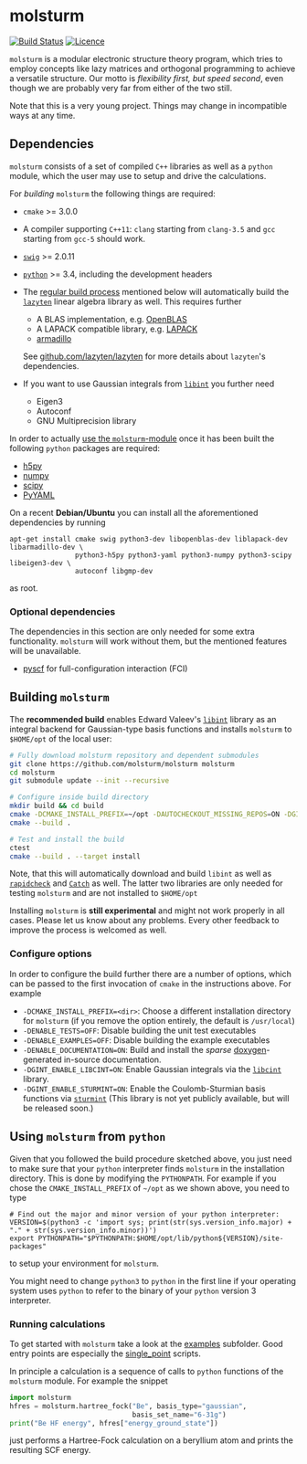 # molsturm
[![Build Status](https://travis-ci.org/molsturm/molsturm.svg?branch=master)](https://travis-ci.org/molsturm/molsturm)
[![Licence](https://img.shields.io/github/license/molsturm/molsturm.svg)](LICENCE)

``molsturm`` is a modular electronic structure theory program,
which tries to employ concepts like lazy matrices and orthogonal programming
to achieve a versatile structure.
Our motto is *flexibility first, but speed second*, even though we are probably very far
from either of the two still.

Note that this is a very young project.
Things may change in incompatible ways at any time.

## Dependencies
``molsturm`` consists of a set of compiled ``C++`` libraries
as well as a ``python`` module, which the user may use to setup and drive the calculations.

For *building* `molsturm` the following things are required:
- ``cmake`` >= 3.0.0
- A compiler supporting ``C++11``: ``clang`` starting from `clang-3.5` and `gcc` starting
  from `gcc-5` should work.
- [``swig``](http://swig.org/) >= 2.0.11
- [``python``](https://www.python.org/) >= 3.4, including the development headers
- The [regular build process](#building-molsturm) mentioned below
  will automatically build the [``lazyten``](https://lazyten.org) linear algebra library
  as well. This requires further
    - A BLAS implementation, e.g. [OpenBLAS](https://github.com/xianyi/OpenBLAS/)
    - A LAPACK compatible library, e.g. [LAPACK](http://netlib.org/lapack)
    - [armadillo](http://arma.sourceforge.net/)

  See [github.com/lazyten/lazyten](https://github.com/lazyten/lazyten/blob/master/README.md)
  for more details about ``lazyten``'s dependencies.
- If you want to use Gaussian integrals from
  [``libint``](https://github.com/evaleev/libint) you further need
    - Eigen3
    - Autoconf
    - GNU Multiprecision library

In order to actually [use the `molsturm`-module](#using-molsturm-from-python) once
it has been built the following `python` packages are required:
- [h5py](https://pypi.python.org/pypi/h5py)
- [numpy](https://pypi.python.org/pypi/numpy)
- [scipy](https://pypi.python.org/pypi/scipy)
- [PyYAML](https://pypi.python.org/pypi/PyYAML)

On a recent **Debian/Ubuntu** you can install all the aforementioned dependencies by running
```
apt-get install cmake swig python3-dev libopenblas-dev liblapack-dev libarmadillo-dev \
                python3-h5py python3-yaml python3-numpy python3-scipy libeigen3-dev \
                autoconf libgmp-dev
```
as root.

### Optional dependencies
The dependencies in this section are only needed for some extra functionality.
`molsturm` will work without them, but the mentioned features will be unavailable.

- [pyscf](https://github.com/sunqm/pyscf) for full-configuration interaction (FCI)


## Building ``molsturm``
The **recommended build** enables
Edward Valeev's [``libint``](https://github.com/evaleev/libint) library
as an integral backend for Gaussian-type basis functions
and installs ``molsturm`` to `$HOME/opt` of the local user:
```sh
# Fully download molsturm repository and dependent submodules
git clone https://github.com/molsturm/molsturm molsturm
cd molsturm
git submodule update --init --recursive

# Configure inside build directory
mkdir build && cd build
cmake -DCMAKE_INSTALL_PREFIX=~/opt -DAUTOCHECKOUT_MISSING_REPOS=ON -DGINT_ENABLE_LIBINT=ON ..
cmake --build .

# Test and install the build
ctest
cmake --build . --target install
```
Note, that this will automatically download and build ``libint`` as well as
[``rapidcheck``](https://github.com/emil-e/rapidcheck) and
[``Catch``](https://github.com/philsquared/Catch/)
as well.
The latter two libraries are only needed for testing `molsturm` and are
not installed to `$HOME/opt`

Installing `molsturm` is **still experimental** and might not work properly
in all cases. Please let us know about any problems.
Every other feedback to improve the process is welcomed as well.

### Configure options
In order to configure the build further there are a number of options,
which can be passed to the first invocation of `cmake` in the instructions above.
For example
- `-DCMAKE_INSTALL_PREFIX=<dir>`: Choose a different installation directory
  for  ``molsturm`` (if you remove the option entirely,
  the default is ``/usr/local``)
- `-DENABLE_TESTS=OFF`: Disable building the unit test executables
- `-DENABLE_EXAMPLES=OFF`: Disable building the example executables
- `-DENABLE_DOCUMENTATION=ON`: Build and install the *sparse*
  [doxygen](http://www.stack.nl/~dimitri/doxygen/index.html)-generated
  in-source documentation.
- `-DGINT_ENABLE_LIBCINT=ON`: Enable Gaussian integrals via the
  [``libcint``](https://github.com/sunqm/libcint) library.
- `-DGINT_ENABLE_STURMINT=ON`: Enable the Coulomb-Sturmian basis functions
  via [`sturmint`](https://molsturm.org/sturmint)
  (This library is not yet publicly available, but will be released soon.)


## Using `molsturm` from `python`
Given that you followed the build procedure sketched above,
you just need to make sure that your `python` interpreter finds `molsturm`
in the installation directory.
This is done by modifying the `PYTHONPATH`.
For example if you chose the `CMAKE_INSTALL_PREFIX` of `~/opt`
as we shown above, you need to type
```
# Find out the major and minor version of your python interpreter:
VERSION=$(python3 -c 'import sys; print(str(sys.version_info.major) + "." + str(sys.version_info.minor))')
export PYTHONPATH="$PYTHONPATH:$HOME/opt/lib/python${VERSION}/site-packages"
```
to setup your environment for `molsturm`.

You might need to change `python3` to `python` in the first line
if your operating system uses `python` to refer to the binary of your
`python` version 3 interpreter.

### Running calculations
To get started with `molsturm` take a look at the [examples](examples/) subfolder.
Good entry points are especially the [single_point](examples/single_point) scripts.

In principle a calculation is a sequence of calls
to `python` functions of the `molsturm` module.
For example the snippet
```python
import molsturm
hfres = molsturm.hartree_fock("Be", basis_type="gaussian",
                              basis_set_name="6-31g")
print("Be HF energy", hfres["energy_ground_state"])
```
just performs a Hartree-Fock calculation on a beryllium atom and
prints the resulting SCF energy.


